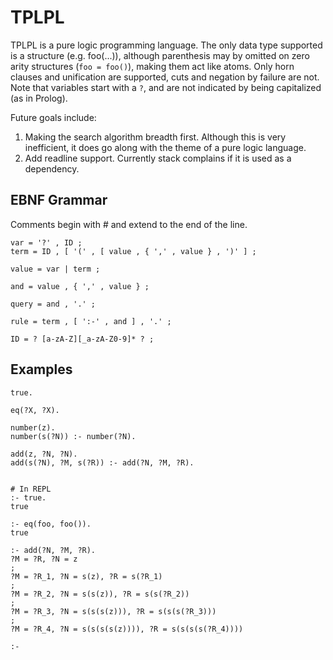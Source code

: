 
# TPLPL

TPLPL is a pure logic programming language. The only data type supported is
a structure (e.g. foo(...)), although parenthesis may by omitted on zero arity
structures (`foo = foo()`), making them act like atoms. Only horn clauses and
unification are supported, cuts and negation by failure are not. Note that
variables start with a `?`, and are not indicated by being capitalized (as in
Prolog).

Future goals include:
1. Making the search algorithm breadth first. Although this is very inefficient,
   it does go along with the theme of a pure logic language.
2. Add readline support. Currently stack complains if it is used as a
   dependency.

## EBNF Grammar

Comments begin with # and extend to the end of the line.

```
var = '?' , ID ;
term = ID , [ '(' , [ value , { ',' , value } , ')' ] ;

value = var | term ;

and = value , { ',' , value } ;

query = and , '.' ;

rule = term , [ ':-' , and ] , '.' ;

ID = ? [a-zA-Z][_a-zA-Z0-9]* ? ;
```

## Examples

```
true.

eq(?X, ?X).

number(z).
number(s(?N)) :- number(?N).

add(z, ?N, ?N).
add(s(?N), ?M, s(?R)) :- add(?N, ?M, ?R).


# In REPL
:- true.
true

:- eq(foo, foo()).
true

:- add(?N, ?M, ?R).
?M = ?R, ?N = z
;
?M = ?R_1, ?N = s(z), ?R = s(?R_1)
;
?M = ?R_2, ?N = s(s(z)), ?R = s(s(?R_2))
;
?M = ?R_3, ?N = s(s(s(z))), ?R = s(s(s(?R_3)))
;
?M = ?R_4, ?N = s(s(s(s(z)))), ?R = s(s(s(s(?R_4))))

:-
```

